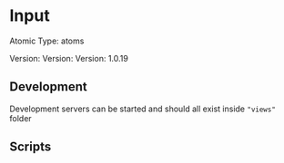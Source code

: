 # Input

Atomic Type: atoms

Version: Version: Version: 1.0.19






## Development

Development servers can be started and should all exist inside `"views"` folder

## Scripts
